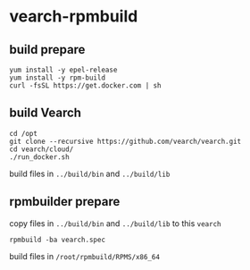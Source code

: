 # vearch-rpmbuild

## build prepare
```
yum install -y epel-release
yum install -y rpm-build
curl -fsSL https://get.docker.com | sh
```

## build Vearch
```
cd /opt
git clone --recursive https://github.com/vearch/vearch.git
cd vearch/cloud/
./run_docker.sh
```
build files in `../build/bin` and `../build/lib`

## rpmbuilder prepare
copy files in  `../build/bin` and `../build/lib` to this `vearch`
```
rpmbuild -ba vearch.spec
```
build files in `/root/rpmbuild/RPMS/x86_64`
